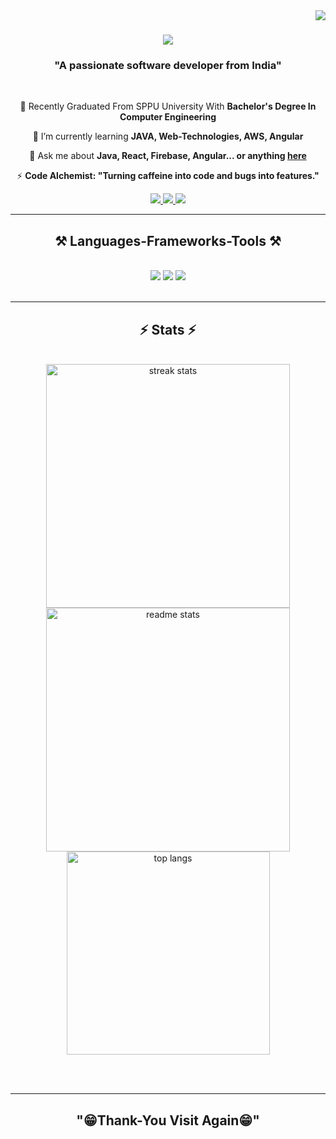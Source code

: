 <img align="right" src="https://visitor-badge.laobi.icu/badge?page_id=meyashjadhav.meyashjadhav" />

<h1 align="center">
    <img src="https://readme-typing-svg.herokuapp.com/?font=Righteous&size=35&center=true&vCenter=true&width=500&height=70&duration=4000&lines=Hey+There!+👋;+Myself+Yashodip+Jadhav!;+WelCome+To+Yash+Frequency!!!;" />
</h1>

<h3 align="center">"A passionate software developer from India"</h3>

<br/>

<div align="center">
 
 🔭 Recently Graduated From SPPU University With  **Bachelor's Degree In Computer Engineering**
 
 🌱 I’m currently learning **JAVA, Web-Technologies, AWS, Angular**

💬 Ask me about **Java, React, Firebase, Angular... or anything [here](https://github.com/Meyashjadhav/Meyashjadhav/issues)**

⚡ **Code Alchemist: "Turning caffeine into code and bugs into features."**

 </div>
 
<div align="center"> 
  <a href="mailto:yashodip.yj@gmail.com">
    <img src="https://img.shields.io/badge/Gmail-333333?style=for-the-badge&logo=gmail&logoColor=red" />
  </a>
  <a href="https://www.linkedin.com/in/yashodip-jadhav-262b52218" target="_blank">
    <img src="https://img.shields.io/badge/LinkedIn-0077B5?style=for-the-badge&logo=linkedin&logoColor=white" target="_blank" />
  </a>
  <a href="https://github.com/Meyashjadhav" target="_blank">
     <img src="https://img.shields.io/badge/Portfolio-FF5722?style=for-the-badge&logo=todoist&logoColor=white" target="_blank" /> <!-- sqlite, safari, google-chrome are other good icon options -->
  </a>
</div>

 <hr/>
 
<h2 align="center">⚒️ Languages-Frameworks-Tools ⚒️</h2>
<br/>
<div align="center">
    <img src="https://skillicons.dev/icons?i=java,javascript,html,css,python,c" />
    <img src="https://skillicons.dev/icons?i=react,mysql,angular,bootstrap,tailwind" />
     <img src="https://skillicons.dev/icons?i=vscode,github,git,figma" />

<br>
</div>

<br/>
<hr/>

<div align="center">
  

<h2 align="center">⚡ Stats ⚡</h2>
<br>
<div align=center>
  <img width=390 src="https://github-readme-streak-stats-salesp07.vercel.app/?user=meyashjadhav&count_private=true&theme=react&border_radius=10" alt="streak stats"/>
  <img width=390 src="https://github-readme-stats-salesp07.vercel.app/api?username=meyashjadhav&count_private=true&show_icons=true&theme=react&rank_icon=github&border_radius=10" alt="readme stats" />
  <br/>
  <img width=325 align="center" src="https://github-readme-stats-salesp07.vercel.app/api/top-langs/?username=meyashjadhav&hide=HTML&langs_count=8&layout=compact&theme=react&border_radius=10&size_weight=0.5&count_weight=0.5&exclude_repo=github-readme-stats" alt="top langs" />
</div>

<br/><br/>

<hr/>
<h2 align="center">"😁Thank-You Visit Again😁"</h2>
<br/>


